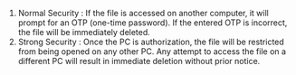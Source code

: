 1) Normal Security : If the file is accessed on another computer, it will prompt for an OTP (one-time password). If the entered OTP is incorrect, the file will be immediately deleted.
2) Strong Security : Once the PC is authorization, the file will be restricted from being opened on any other PC. Any attempt to access the file on a different PC will result in immediate deletion without prior notice.
